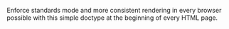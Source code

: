 Enforce standards mode and more consistent rendering in every browser possible with this simple doctype at the beginning of every HTML page.
      